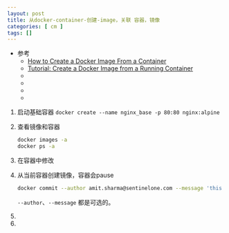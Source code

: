 ```yaml
---
layout: post
title: 从docker-container-创建-image，关联 容器，镜像
categories: [ cm ]
tags: []
---
```


* 参考
  * [How to Create a Docker Image From a Container](https://www.dataset.com/blog/create-docker-image/)
  * [Tutorial: Create a Docker Image from a Running Container](https://thenewstack.io/tutorial-create-a-docker-image-from-a-running-container/)
  * []()
  * []()
  * []()
  * []()



1. 启动基础容器
    `docker create --name nginx_base -p 80:80 nginx:alpine`
1. 查看镜像和容器
    ~~~sh
    docker images -a
    docker ps -a
    ~~~
1. 在容器中修改
1. 从当前容器创建镜像，容器会pause
    ~~~sh
    docker commit --author amit.sharma@sentinelone.com --message 'this is a basic nginx image' nginx_base your-new-image-name
    ~~~
    
    `--author`、`--message` 都是可选的。
1. 
1. 






































































